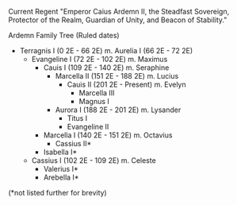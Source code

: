 Current Regent "Emperor Caius Ardemn II, the Steadfast Sovereign, Protector of the Realm, Guardian of Unity, and Beacon of Stability."

Ardemn Family Tree (Ruled dates)
- Terragnis I (0 2E - 66 2E) m. Aurelia I (66 2E - 72 2E)
    - Evangeline I (72 2E - 102 2E) m. Maximus
        - Cauis I (109 2E - 140 2E) m. Seraphine
            - Marcella II (151 2E - 188 2E) m. Lucius
                - Cauis II (201 2E - Present) m. Evelyn
                    - Marcella III
                    - Magnus I
            - Aurora I (188 2E - 201 2E) m. Lysander
                - Titus I
                - Evangeline II
        - Marcella I (140 2E - 151 2E) m. Octavius
            - Cassius II*
        - Isabella I*
    - Cassius I (102 2E - 109 2E) m. Celeste
        - Valerius I*
        - Arebella I*

(\*not listed further for brevity)